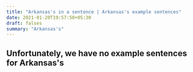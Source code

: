 ```yaml
---
title: "Arkansas's in a sentence | Arkansas's example sentences"
date: 2021-01-20T19:57:50+05:30
draft: falses
summary: "Arkansas's"
---
```

## Unfortunately, we have no example sentences for Arkansas's                 

